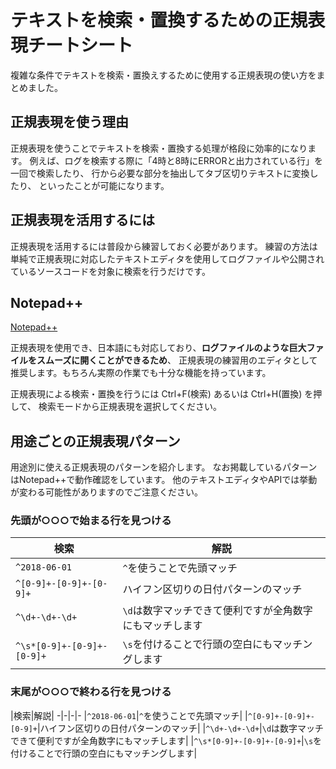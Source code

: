 # テキストを検索・置換するための正規表現チートシート

複雑な条件でテキストを検索・置換えするために使用する正規表現の使い方をまとめました。

## 正規表現を使う理由

正規表現を使うことでテキストを検索・置換する処理が格段に効率的になります。
例えば、ログを検索する際に「4時と8時にERRORと出力されている行」を一回で検索したり、
行から必要な部分を抽出してタブ区切りテキストに変換したり、
といったことが可能になります。

## 正規表現を活用するには

正規表現を活用するには普段から練習しておく必要があります。
練習の方法は単純で正規表現に対応したテキストエディタを使用してログファイルや公開されているソースコードを対象に検索を行うだけです。

## Notepad++

[Notepad++](https://notepad-plus-plus.org/)

正規表現を使用でき、日本語にも対応しており、**ログファイルのような巨大ファイルをスムーズに開くことができるため**、
正規表現の練習用のエディタとして推奨します。もちろん実際の作業でも十分な機能を持っています。

正規表現による検索・置換を行うには Ctrl+F(検索) あるいは Ctrl+H(置換) を押して、
検索モードから正規表現を選択してください。

## 用途ごとの正規表現パターン

用途別に使える正規表現のパターンを紹介します。
なお掲載しているパターンはNotepad++で動作確認をしています。
他のテキストエディタやAPIでは挙動が変わる可能性がありますのでご注意ください。

### 先頭が○○○で始まる行を見つける

|検索|解説|
-|-
|`^2018-06-01`|`^`を使うことで先頭マッチ|
|`^[0-9]+-[0-9]+-[0-9]+`|ハイフン区切りの日付パターンのマッチ|
|`^\d+-\d+-\d+`|`\d`は数字マッチできて便利ですが全角数字にもマッチします|
|`^\s*[0-9]+-[0-9]+-[0-9]+`|`\s`を付けることで行頭の空白にもマッチングします|

### 末尾が○○○で終わる行を見つける

|検索|解説|
-|-|-|-
|`^2018-06-01`|`^`を使うことで先頭マッチ|
|`^[0-9]+-[0-9]+-[0-9]+`|ハイフン区切りの日付パターンのマッチ|
|`^\d+-\d+-\d+`|`\d`は数字マッチできて便利ですが全角数字にもマッチします|
|`^\s*[0-9]+-[0-9]+-[0-9]+`|`\s`を付けることで行頭の空白にもマッチングします|

